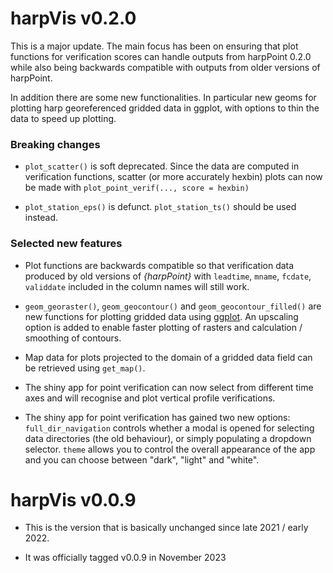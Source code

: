 # harpVis v0.2.0

This is a major update. The main focus has been on ensuring that plot functions
for verification scores can handle outputs from harpPoint 0.2.0 while also 
being backwards compatible with outputs from older versions of harpPoint. 

In addition there are some new functionalities. In particular new geoms for 
plotting harp georeferenced gridded data in ggplot, with options to thin the 
data to speed up plotting. 

### Breaking changes

* `plot_scatter()` is soft deprecated. Since the data are computed in 
verification functions, scatter (or more accurately hexbin) plots can now be 
made with `plot_point_verif(..., score = hexbin)`

* `plot_station_eps()` is defunct. `plot_station_ts()` should be used instead. 

### Selected new features

* Plot functions are backwards compatible so that verification data produced by 
old versions of _{harpPoint}_ with `leadtime`, `mname`, `fcdate`, `validdate` 
included in the column names will still work.

* `geom_georaster()`, `geom_geocontour()` and `geom_geocontour_filled()` are new 
functions for plotting gridded data using 
[ggplot](https://ggplot2.tidyverse.org/index.html). An upscaling option is added 
to enable faster plotting of rasters and calculation / smoothing of contours. 

* Map data for plots projected to the domain of a gridded data field can be 
retrieved using `get_map()`.

* The shiny app for point verification can now select from different time axes 
and will recognise and plot vertical profile verifications. 

* The shiny app for point verification has gained two new options: 
`full_dir_navigation` controls whether a modal is opened for selecting data 
directories (the old behaviour), or simply populating a dropdown selector. 
`theme` allows you to control the overall appearance of the app and you can 
choose between "dark", "light" and "white".



# harpVis v0.0.9

* This is the version that is basically unchanged since late 2021 / early 2022. 

* It was officially tagged v0.0.9 in November 2023
